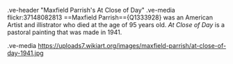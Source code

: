 .ve-header "Maxfield Parrish's At Close of Day"
.ve-media flickr:37148082813
==Maxfield Parrish=={Q1333928} was an American Artist and illistrator who died at the age of 95 years old. *At Close of Day* is a pastoral painting that was made in 1941. 


.ve-media https://uploads7.wikiart.org/images/maxfield-parrish/at-close-of-day-1941.jpg 
